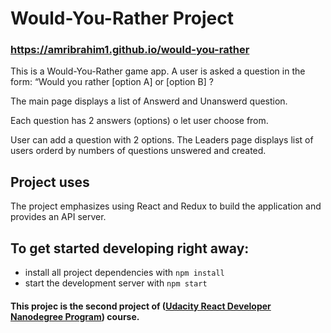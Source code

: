 # Would-You-Rather Project

### https://amribrahim1.github.io/would-you-rather

This is a Would-You-Rather game app. A user is asked a question in the form: “Would you rather [option A] or [option B] ?

The main page displays a list of Answerd and Unanswerd question.

Each question has 2 answers (options) o let user choose from.

User can add a question with 2 options.
The Leaders page displays list of users orderd by numbers of questions unswered and created.

## Project uses

The project emphasizes using React and Redux to build the application and provides an API server.

## To get started developing right away:

* install all project dependencies with `npm install`
* start the development server with `npm start`

#### This projec is the second project of ([Udacity React Developer Nanodegree Program](https://www.udacity.com/course/react-nanodegree--nd019)) course.
